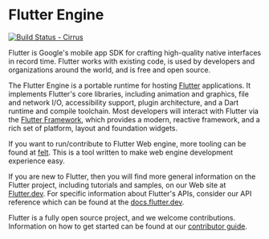 Flutter Engine
==============

[![Build Status - Cirrus][]][Build status]

Flutter is Google's mobile app SDK for crafting high-quality native interfaces
in record time. Flutter works with existing code, is used by developers and
organizations around the world, and is free and open source.

The Flutter Engine is a portable runtime for hosting
[Flutter](https://flutter.dev) applications.  It implements Flutter's core
libraries, including animation and graphics, file and network I/O,
accessibility support, plugin architecture, and a Dart runtime and compile
toolchain. Most developers will interact with Flutter via the [Flutter
Framework](https://github.com/flutter/flutter), which provides a modern,
reactive framework, and a rich set of platform, layout and foundation widgets.

If you want to run/contribute to Flutter Web engine, more tooling can be 
found at [felt](https://github.com/flutter/engine/tree/master/lib/web_ui/dev#whats-felt).
This is a tool written to make web engine development experience easy.

If you are new to Flutter, then you will find more general information
on the Flutter project, including tutorials and samples, on our Web
site at [Flutter.dev](https://flutter.dev). For specific information
about Flutter's APIs, consider our API reference which can be found at
the [docs.flutter.dev](https://docs.flutter.dev/).

Flutter is a fully open source project, and we welcome contributions.
Information on how to get started can be found at our
[contributor guide](CONTRIBUTING.md).

[Build Status - Cirrus]: https://api.cirrus-ci.com/github/flutter/engine.svg?branch=master
[Build status]: https://cirrus-ci.com/github/flutter/engine

